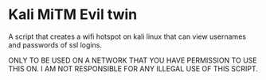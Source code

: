 # Kali MiTM Evil twin
A script that creates a wifi hotspot on kali linux that can view usernames and passwords of ssl logins.

ONLY TO BE USED ON A NETWORK THAT YOU HAVE PERMISSION TO USE THIS ON.
I AM NOT RESPONSIBLE FOR ANY ILLEGAL USE OF THIS SCRIPT.
